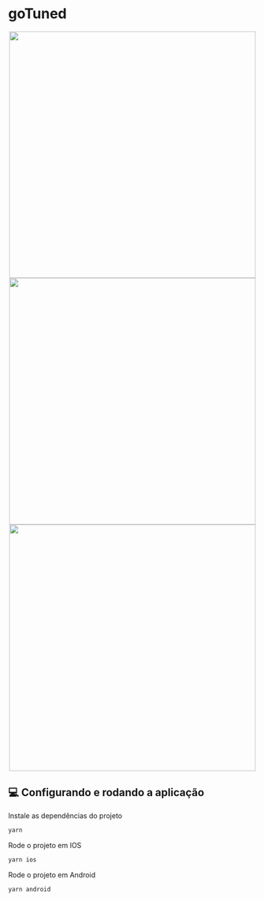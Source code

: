 # goTuned

<p align="center">
<img src="https://user-images.githubusercontent.com/33927459/157989273-ef6bbfaf-364f-44b3-b751-bd1a3122131b.png" height="500px">
<img src="https://user-images.githubusercontent.com/33927459/157989157-0378a8b1-e5b2-43fa-8838-fed720760fa2.png" height="500px">
<img src="https://user-images.githubusercontent.com/33927459/157989367-89873f57-aff0-40e9-82b9-b46df5403d03.png" height="500px">
<p/>

## 💻 Configurando e rodando a aplicação

Instale as dependências do projeto

```sh
yarn
```
Rode o projeto em IOS

```sh
yarn ios
```
Rode o projeto em Android

```sh
yarn android
```